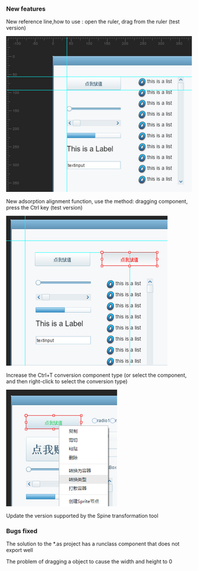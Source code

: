 ### New features

New reference line,how to use : open the ruler, drag from the ruler (test version)

![line](imgs/line.jpg)



New adsorption alignment function, use the method: dragging component, press the Ctrl key (test version)

![duiqi](imgs/duiqi.jpg)



Increase the Ctrl+T conversion component type (or select the component, and then right-click to select the conversion type)

![zhuanhuan](imgs/zhuanhuan.jpg)



Update the version supported by the Spine transformation tool

### Bugs fixed

The solution to the *.as project has a runclass component that does not export well

The problem of dragging a object to cause the width and height to 0

